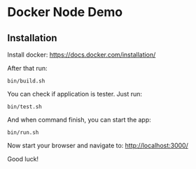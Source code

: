 # Docker Node Demo

## Installation

Install docker:
https://docs.docker.com/installation/

After that run:
```
bin/build.sh
```

You can check if application is tester. Just run:
```
bin/test.sh
```

And when command finish, you can start the app:
```
bin/run.sh
```

Now start your browser and navigate to:
[http://localhost:3000/](http://localhost:3000/)

Good luck!